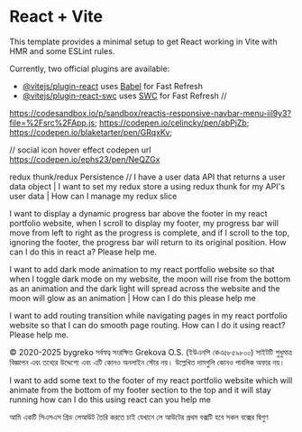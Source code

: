 # React + Vite

This template provides a minimal setup to get React working in Vite with HMR and some ESLint rules.

Currently, two official plugins are available:

- [@vitejs/plugin-react](https://github.com/vitejs/vite-plugin-react/blob/main/packages/plugin-react/README.md) uses [Babel](https://babeljs.io/) for Fast Refresh
- [@vitejs/plugin-react-swc](https://github.com/vitejs/vite-plugin-react-swc) uses [SWC](https://swc.rs/) for Fast Refresh
//

https://codesandbox.io/p/sandbox/reactjs-responsive-navbar-menu-iil9y3?file=%2Fsrc%2FApp.js;
https://codepen.io/celincky/pen/abPjZb;
https://codepen.io/blaketarter/pen/GRqxKv;

// social icon hover effect codepen url
https://codepen.io/ephs23/pen/NeQZGx

redux thunk/redux Persistence
//
I have a user data API that returns a user data object | I want to set my redux store a using redux thunk for my API's user data | How can I manage my redux slice





<!-- top of footer progressbar by scroll -->
I want to display a dynamic progress bar above the footer in my react portfolio website, when I scroll to display my footer, my progress bar will move from left to right as the progress is complete, and if I scroll to the top, ignoring the footer, the progress bar will return to its original position. How can I do this in react a? Please help me.
<!-- dark mode animation -->
I want to add dark mode animation to my react portfolio website so that when I toggle dark mode on my website, the moon will rise from the bottom as an animation and the dark light will spread across the website and the moon will glow as an animation | How can I do this please help me
<!-- page routing transition -->
I want to add routing transition while navigating pages in my react portfolio website so that I can do smooth page routing. How can I do it using react? Please help me.



<!-- footer text -->
© 2020-2025 bygreko সর্বস্বত্ব সংরক্ষিত Grekova O.S. (ইউএনপি কেএ৫৮৫৯৮০০)
সাইটটি শুধুমাত্র বিজ্ঞাপন এবং তথ্যের উদ্দেশ্যে এবং এটি কোনও অনলাইন স্টোর নয়। উল্লেখিত দামগুলি কোনও পাবলিক অফার নয়।

<!-- footer text animation -->
I want to add some text to the footer of my react portfolio website which will animate from the bottom of my footer section to the top and it will stay running how can I do this using react can you help me
<!--  -->
আমি একটি সিএসএস গ্রিড লেআউট তৈরি করতে চাই যেখানে লে আউটের প্রথম বক্সটি হবে সকল বক্সের দ্বিগুণ 


<!--website link for inspire to make my portfolio frontend design -->
<!-- https://sentry.io/welcome/?utm_source=tanstack -->
<!-- card stack codepen plugin url link -->
<!-- https://codepen.io/Nayakv46/pen/ZEmbXgL -->
<!-- smooth scrolling code link from codepen -->
<!-- https://codesandbox.io/p/sandbox/mhac-y7lkz?file=%2Fsrc%2FApp.js -->
<!-- cart stack codepen plugin url link bellow -->
<!-- https://codesandbox.io/p/sandbox/to6uf?file=%2Fsrc%2FApp.tsx -->